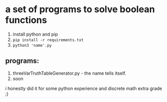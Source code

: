 # a set of programs to solve boolean functions

1. install python and pip
2. `pip install -r requirements.txt`
3. `python3 'name'.py`

## programs:
1. threeVarTruthTableGenerator.py - the name tells itself.
2. soon

i honestly did it for some python experience and discrete math extra grade ;)
